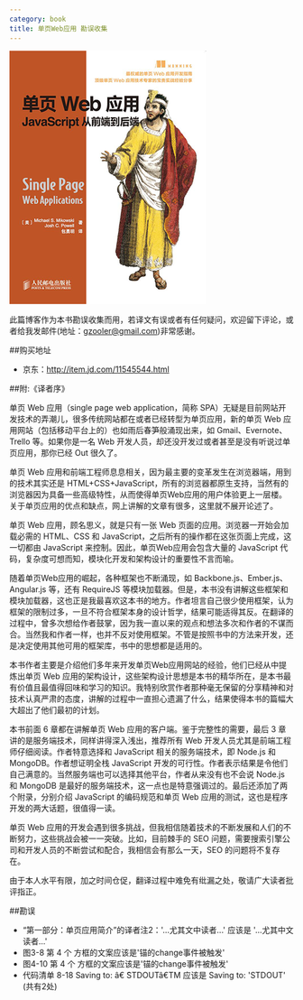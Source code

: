 ```yaml
---
category: book
title: 单页Web应用 勘误收集
---
```



![单页Web应用](/public/images/spa.png)

此篇博客作为本书勘误收集而用，若译文有误或者有任何疑问，欢迎留下评论，或者给我发邮件(地址：<gzooler@gmail.com>)非常感谢。

##购买地址
* 京东：<http://item.jd.com/11545544.html>

##附:《译者序》

单页 Web 应用（single page web application，简称 SPA）无疑是目前网站开发技术的弄潮儿，很多传统网站都在或者已经转型为单页应用，新的单页 Web 应用网站（包括移动平台上的）也如雨后春笋般涌现出来，如 Gmail、Evernote、Trello 等。如果你是一名 Web 开发人员，却还没开发过或者甚至是没有听说过单页应用，那你已经 Out 很久了。

单页 Web 应用和前端工程师息息相关，因为最主要的变革发生在浏览器端，用到的技术其实还是 HTML+CSS+JavaScript，所有的浏览器都原生支持，当然有的浏览器因为具备一些高级特性，从而使得单页Web应用的用户体验更上一层楼。关于单页应用的优点和缺点，网上讲解的文章有很多，这里就不展开论述了。

单页 Web 应用，顾名思义，就是只有一张 Web 页面的应用。浏览器一开始会加载必需的 HTML、CSS 和 JavaScript，之后所有的操作都在这张页面上完成，这一切都由 JavaScript 来控制。因此，单页Web应用会包含大量的 JavaScript 代码，复杂度可想而知，模块化开发和架构设计的重要性不言而喻。

随着单页Web应用的崛起，各种框架也不断涌现，如 Backbone.js、Ember.js、Angular.js 等，还有 RequireJS 等模块加载器。但是，本书没有讲解这些框架和模块加载器，这也正是我最喜欢这本书的地方。作者坦言自己很少使用框架，认为框架的限制过多，一旦不符合框架本身的设计哲学，结果可能适得其反。在翻译的过程中，曾多次想给作者鼓掌，因为我一直以来的观点和想法多次和作者的不谋而合。当然我和作者一样，也并不反对使用框架。不管是按照书中的方法来开发，还是决定使用其他可用的框架库，书中的思想都是适用的。

本书作者主要是介绍他们多年来开发单页Web应用网站的经验，他们已经从中提炼出单页 Web 应用的架构设计，这些架构设计思想是本书的精华所在，是本书最有价值且最值得回味和学习的知识。我特别欣赏作者那种毫无保留的分享精神和对技术认真严肃的态度，讲解的过程中一直担心遗漏了什么，结果使得本书的篇幅大大超出了他们最初的计划。

本书前面 6 章都在讲解单页 Web 应用的客户端。鉴于完整性的需要，最后 3 章讲的是服务端技术，同样讲得深入浅出，推荐所有 Web 开发人员尤其是前端工程师仔细阅读。作者特意选择和 JavaScript 相关的服务端技术，即 Node.js 和 MongoDB。作者想证明全栈 JavaScript 开发的可行性。作者表示结果是令他们自己满意的。当然服务端也可以选择其他平台，作者从来没有也不会说 Node.js 和 MongoDB 是最好的服务端技术，这一点也是特意强调过的。最后还添加了两个附录，分别介绍 JavaScript 的编码规范和单页 Web 应用的测试，这也是程序开发的两大话题，很值得一读。

单页 Web 应用的开发会遇到很多挑战，但我相信随着技术的不断发展和人们的不断努力，这些挑战会被一一突破。比如，目前棘手的 SEO 问题，需要搜索引擎公司和开发人员的不断尝试和配合，我相信会有那么一天，SEO 的问题将不复存在。

由于本人水平有限，加之时间仓促，翻译过程中难免有纰漏之处，敬请广大读者批评指正。

##勘误

* “第一部分：单页应用简介”的译者注2：'...尤其文中读者...' 应该是 '...尤其中文读者...'
* 图3-8  第 4 个 方框的文案应该是'锚的change事件被触发'
* 图4-10 第 4 个 方框的文案应该是'锚的change事件被触发'
* 代码清单 8-18 Saving to: â€ ̃STDOUTâ€TM 应该是 Saving to: 'STDOUT' (共有2处)
